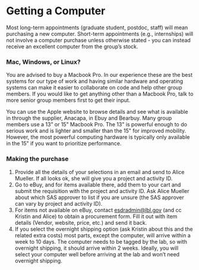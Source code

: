 # Getting a Computer <a name="getcomputer"></a>

Most long-term appointments (graduate student, postdoc, staff) will mean purchasing a new computer. Short-term appointments (e.g., internships) will not involve a computer purchase unless otherwise stated - you can instead receive an excellent computer from the group’s stock.

### Mac, Windows, or Linux?
You are advised to buy a Macbook Pro. In our experience these are the best systems for our type of work and having similar hardware and operating systems can make it easier to collaborate on code and help other group members. If you would like to get anything other than a Macbook Pro, talk to more senior group members first to get their input.

You can use the Apple website to browse details and see what is available in through the supplier, Anacapa, in Ebuy and Bearbuy. Many group members use a 13” or 15" Macbook Pro. The 13" is powerful enough to do serious work and is lighter and smaller than the 15" for improved mobility. However, the most powerful computing hardware is typically only available in the 15" if you want to prioritize performance. 

### Making the purchase
1. Provide all the details of your selections in an email and send to Alice Mueller. If all looks ok, she will give you a project and activity ID.
2. Go to eBuy, and for items available there, add them to your cart and submit the requisition with the project and activity ID. Ask Alice Mueller about which SAS approver to list if you are unsure (the SAS approver can vary by project and activity ID).
3. For items not available on eBuy, contact esdradmin@lbl.gov (and cc Kristin and Alice) to obtain a procurement form. Fill it out with item details (Vendor, website, price, etc.) and send it back.
4. If you select the overnight shipping option (ask Kristin about this and the related extra costs) most parts, except the computer, will arrive within a week to 10 days. The computer needs to be tagged by the lab, so with overnight shipping, it should arrive within 2 weeks. Ideally, you will select your computer well before arriving at the lab and won’t need overnight shipping.
